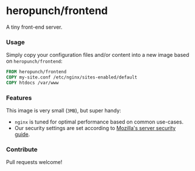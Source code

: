 heropunch/frontend
==================

A tiny front-end server.

### Usage

Simply copy your configuration files and/or content into a new image based on `heropunch/frontend`:

```Dockerfile
FROM heropunch/frontend
COPY my-site.conf /etc/nginx/sites-enabled/default
COPY htdocs /var/www
```

### Features

This image is very small (`3MB`), but super handy:

- `nginx` is tuned for optimal performance based on common use-cases.
- Our security settings are set according to [Mozilla's server security guide][server-security].

[server-security]: https://wiki.mozilla.org/Security/Server_Side_TLS


### Contribute

Pull requests welcome!
